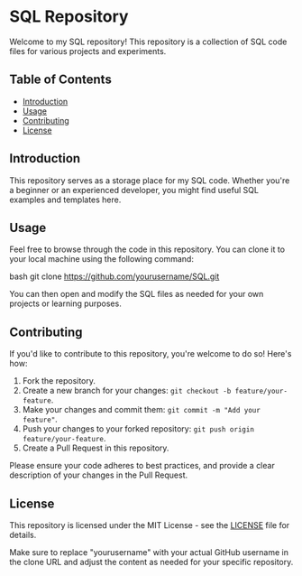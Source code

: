 # SQL Repository

Welcome to my SQL repository! This repository is a collection of SQL code files for various projects and experiments.

## Table of Contents

- [Introduction](#introduction)
- [Usage](#usage)
- [Contributing](#contributing)
- [License](#license)

## Introduction

This repository serves as a storage place for my SQL code. Whether you're a beginner or an experienced developer, you might find useful SQL examples and templates here.

## Usage

Feel free to browse through the code in this repository. You can clone it to your local machine using the following command:

bash
git clone https://github.com/yourusername/SQL.git


You can then open and modify the SQL files as needed for your own projects or learning purposes.

## Contributing

If you'd like to contribute to this repository, you're welcome to do so! Here's how:
1. Fork the repository.
2. Create a new branch for your changes: `git checkout -b feature/your-feature`.
3. Make your changes and commit them: `git commit -m "Add your feature"`.
4. Push your changes to your forked repository: `git push origin feature/your-feature`.
5. Create a Pull Request in this repository.

Please ensure your code adheres to best practices, and provide a clear description of your changes in the Pull Request.

## License

This repository is licensed under the MIT License - see the [LICENSE](LICENSE) file for details.


Make sure to replace "yourusername" with your actual GitHub username in the clone URL and adjust the content as needed for your specific repository.
